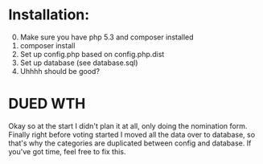 # Installation:

0. Make sure you have php 5.3 and composer installed
1. composer install
2. Set up config.php based on config.php.dist
3. Set up database (see database.sql)
4. Uhhhh should be good?

# DUED WTH

Okay so at the start I didn't plan it at all, only doing the nomination form. Finally right before voting started I moved all the data over to database, so that's why the categories are duplicated between config and database. If you've got time, feel free to fix this.